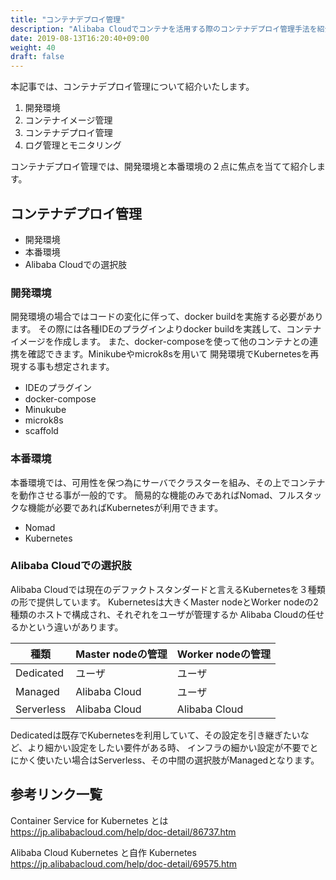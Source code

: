 ```yaml
---
title: "コンテナデプロイ管理"
description: "Alibaba Cloudでコンテナを活用する際のコンテナデプロイ管理手法を紹介します。"
date: 2019-08-13T16:20:40+09:00
weight: 40
draft: false
---
```


本記事では、コンテナデプロイ管理について紹介いたします。

1. 開発環境
1. コンテナイメージ管理
1. コンテナデプロイ管理
1. ログ管理とモニタリング

コンテナデプロイ管理では、開発環境と本番環境の２点に焦点を当てて紹介します。

## コンテナデプロイ管理
- 開発環境
- 本番環境
- Alibaba Cloudでの選択肢

### 開発環境
開発環境の場合ではコードの変化に伴って、docker buildを実施する必要があります。
その際には各種IDEのプラグインよりdocker buildを実践して、コンテナイメージを作成します。
また、docker-composeを使って他のコンテナとの連携を確認できます。Minikubeやmicrok8sを用いて
開発環境でKubernetesを再現する事も想定されます。
- IDEのプラグイン
- docker-compose
- Minukube
- microk8s
- scaffold

### 本番環境
本番環境では、可用性を保つ為にサーバでクラスターを組み、その上でコンテナを動作させる事が一般的です。
簡易的な機能のみであればNomad、フルスタックな機能が必要であればKubernetesが利用できます。
- Nomad
- Kubernetes

### Alibaba Cloudでの選択肢
Alibaba Cloudでは現在のデファクトスタンダードと言えるKubernetesを３種類の形で提供しています。
Kubernetesは大きくMaster nodeとWorker nodeの2種類のホストで構成され、それぞれをユーザが管理するか
Alibaba Cloudの任せるかという違いがあります。

|  種類  |  Master nodeの管理  |  Worker nodeの管理  |
| ---- | ---- | ---- |
|  Dedicated  |  ユーザ  |  ユーザ  |
|  Managed  |  Alibaba Cloud  |  ユーザ  |
|  Serverless  |  Alibaba Cloud  |  Alibaba Cloud  |

Dedicatedは既存でKubernetesを利用していて、その設定を引き継ぎたいなど、より細かい設定をしたい要件がある時、
インフラの細かい設定が不要でとにかく使いたい場合はServerless、その中間の選択肢がManagedとなります。

## 参考リンク一覧
Container Service for Kubernetes とは  
https://jp.alibabacloud.com/help/doc-detail/86737.htm

Alibaba Cloud Kubernetes と自作 Kubernetes  
https://jp.alibabacloud.com/help/doc-detail/69575.htm
